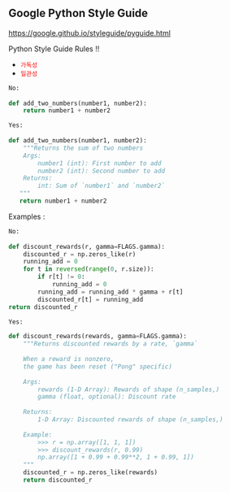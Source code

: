 ## Google Python Style Guide

https://google.github.io/styleguide/pyguide.html

Python Style Guide Rules !!

- <span style="color:red">`가독성`</span>
- <span style="color:red">`일관성`</span>

```python
No:
    
def add_two_numbers(number1, number2):
    return number1 + number2

```

```python
Yes: 
    
def add_two_numbers(number1, number2):
    """Returns the sum of two numbers
    Args:
        number1 (int): First number to add
        number2 (int): Second number to add
    Returns:
        int: Sum of `number1` and `number2`
   """
   return number1 + number2
```

Examples : 

```python
No:
    
def discount_rewards(r, gamma=FLAGS.gamma):
    discounted_r = np.zeros_like(r)
    running_add = 0
    for t in reversed(range(0, r.size)):
        if r[t] != 0:
            running_add = 0
        running_add = running_add * gamma + r[t]
        discounted_r[t] = running_add
return discounted_r
```

```python
Yes:

def discount_rewards(rewards, gamma=FLAGS.gamma):
    """Returns discounted rewards by a rate, `gamma`
    
    When a reward is nonzero, 
    the game has been reset ("Pong" specific)
    
    Args:
        rewards (1-D Array): Rewards of shape (n_samples,)
        gamma (float, optional): Discount rate
    
    Returns:
        1-D Array: Discounted rewards of shape (n_samples,)
    
    Example:
        >>> r = np.array([1, 1, 1])
        >>> discount_rewards(r, 0.99)
        np.array([1 + 0.99 + 0.99**2, 1 + 0.99, 1])
    """
    discounted_r = np.zeros_like(rewards)
    return discounted_r
```

